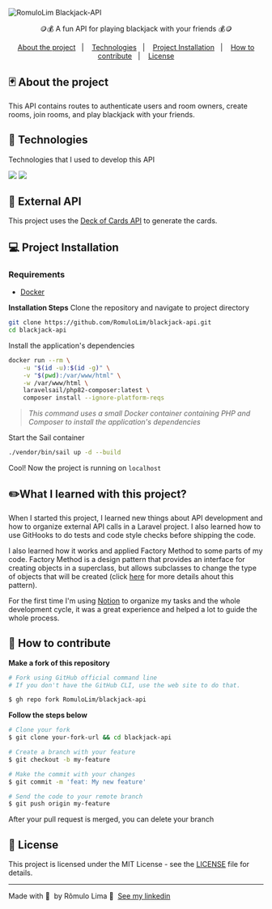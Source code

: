 ![RomuloLim Blackjack-API](https://preview.dragon-code.pro/Romulo-lima/Blackjack-API.svg?brand=laravel&season=disabled&mode=auto)

<p align="center">🪙💰 A fun API for playing blackjack with your friends 💰🪙</p>

<p align="center">
  <a href="#%EF%B8%8F-about-the-project">About the project</a>&nbsp;&nbsp;&nbsp;|&nbsp;&nbsp;&nbsp;
  <a href="#-technologies">Technologies</a>&nbsp;&nbsp;&nbsp;|&nbsp;&nbsp;&nbsp;
  <a href="#-getting-started">Project Installation</a>&nbsp;&nbsp;&nbsp;|&nbsp;&nbsp;&nbsp;
  <a href="#-how-to-contribute">How to contribute</a>&nbsp;&nbsp;&nbsp;|&nbsp;&nbsp;&nbsp;
  <a href="#-license">License</a>
</p>

##  🃏️ About the project

This API contains routes to authenticate users and room owners, create rooms, join rooms, and play blackjack with your friends.

## 🚀 Technologies

Technologies that I used to develop this API

<img src="https://img.shields.io/badge/laravel-FF2D20?style=for-the-badge&logo=laravel&logoColor=fff&labelColor=FF2D20" /> <img src="https://img.shields.io/badge/postgres-0064a5?style=for-the-badge&logo=postgresql&logoColor=fff&labelColor=0064a5" />

## 📖 External API
This project uses the [Deck of Cards API](https://deckofcardsapi.com/) to generate the cards.

## 💻 Project Installation

### Requirements

- [Docker](https://www.docker.com/)

**Installation Steps**
Clone the repository and navigate to project directory
```sh
git clone https://github.com/RomuloLim/blackjack-api.git
cd blackjack-api
```

Install the application's dependencies
```sh
docker run --rm \
    -u "$(id -u):$(id -g)" \
    -v "$(pwd):/var/www/html" \
    -w /var/www/html \
    laravelsail/php82-composer:latest \
    composer install --ignore-platform-reqs
```
> _This command uses a small Docker container containing PHP and Composer to install the application's dependencies_

Start the Sail container

```sh
./vendor/bin/sail up -d --build
```

Cool! Now the project is running on `localhost`

## ✏️What I learned with this project?
When I started this project, I learned new things about API development and how to organize external API calls in a Laravel project.
I also learned how to use GitHooks to do tests and code style checks before shipping the code.

I also learned how it works and applied Factory Method to some parts of my code. Factory Method is a design pattern that provides an interface for creating objects in a superclass, but allows subclasses to change the type of objects that will be created (click [here](https://refactoring.guru/design-patterns/factory-method) for more details ahout this pattern).

For the first time I'm using [Notion](https://www.notion.so/) to organize my tasks and the whole development cycle, it was a great experience and helped a lot to guide the whole process.

## 🤔 How to contribute

**Make a fork of this repository**

```bash
# Fork using GitHub official command line
# If you don't have the GitHub CLI, use the web site to do that.

$ gh repo fork RomuloLim/blackjack-api
```

**Follow the steps below**

```bash
# Clone your fork
$ git clone your-fork-url && cd blackjack-api

# Create a branch with your feature
$ git checkout -b my-feature

# Make the commit with your changes
$ git commit -m 'feat: My new feature'

# Send the code to your remote branch
$ git push origin my-feature
```

After your pull request is merged, you can delete your branch

## 📝 License

This project is licensed under the MIT License - see the [LICENSE](LICENSE) file for details.

---

Made with 💜 &nbsp;by Rômulo Lima 👋 &nbsp;[See my linkedin](https://www.linkedin.com/in/romulolim/)
